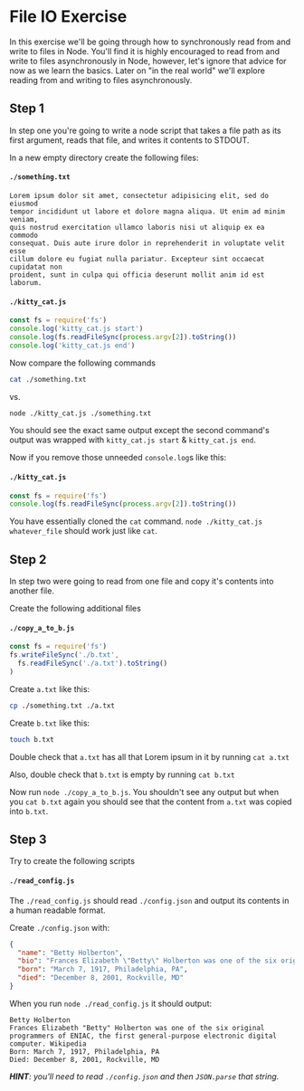 # File IO Exercise

In this exercise we'll be going through how to synchronously read from and write
to files in Node. You'll find it is highly encouraged to read from and write
to files asynchronously in Node, however, let's ignore that advice for now as we
learn the basics. Later on "in the real world" we'll explore reading from and
writing to files asynchronously.

## Step 1

In step one you're going to write a node script that takes a file path as its
first argument, reads that file, and writes it contents to STDOUT.

In a new empty directory create the following files:

#### `./something.txt`

```
Lorem ipsum dolor sit amet, consectetur adipisicing elit, sed do eiusmod
tempor incididunt ut labore et dolore magna aliqua. Ut enim ad minim veniam,
quis nostrud exercitation ullamco laboris nisi ut aliquip ex ea commodo
consequat. Duis aute irure dolor in reprehenderit in voluptate velit esse
cillum dolore eu fugiat nulla pariatur. Excepteur sint occaecat cupidatat non
proident, sunt in culpa qui officia deserunt mollit anim id est laborum.
```

#### `./kitty_cat.js`

```js
const fs = require('fs')
console.log('kitty_cat.js start')
console.log(fs.readFileSync(process.argv[2]).toString())
console.log('kitty_cat.js end')
```

Now
 compare the following commands

```sh
cat ./something.txt
```

vs.

```sh
node ./kitty_cat.js ./something.txt
```

You should see the exact same output except the second command's output was
wrapped with `kitty_cat.js start` & `kitty_cat.js end`.

Now if you remove those unneeded `console.log`s like this:

#### `./kitty_cat.js`

```js
const fs = require('fs')
console.log(fs.readFileSync(process.argv[2]).toString())
```

You have essentially cloned the `cat` command. `node ./kitty_cat.js whatever_file`
should work just like `cat`.

## Step 2

In step two were going to read from one file and copy it's contents into another
file.


Create the following additional files

#### `./copy_a_to_b.js`

```js
const fs = require('fs')
fs.writeFileSync('./b.txt',
  fs.readFileSync('./a.txt').toString()
)
```

Create `a.txt` like this:

```sh
cp ./something.txt ./a.txt
```

Create `b.txt` like this:

```sh
touch b.txt
```

Double check that `a.txt` has all that Lorem ipsum in it by running `cat a.txt`

Also, double check that `b.txt` is empty by running `cat b.txt`

Now run `node ./copy_a_to_b.js`. You shouldn't see any output but when you
`cat b.txt` again you should see that the content from `a.txt` was copied into
`b.txt`.


## Step 3

Try to create the following scripts


#### `./read_config.js`

The `./read_config.js` should read `./config.json` and output its contents in a
human readable format.

Create `./config.json` with:

```json
{
  "name": "Betty Holberton",
  "bio": "Frances Elizabeth \"Betty\" Holberton was one of the six original programmers of ENIAC, the first general-purpose electronic digital computer. Wikipedia",
  "born": "March 7, 1917, Philadelphia, PA",
  "died": "December 8, 2001, Rockville, MD"
}
```

When you run `node ./read_config.js` it should output:

```
Betty Holberton
Frances Elizabeth "Betty" Holberton was one of the six original programmers of ENIAC, the first general-purpose electronic digital computer. Wikipedia
Born: March 7, 1917, Philadelphia, PA
Died: December 8, 2001, Rockville, MD
```

___HINT__: you'll need to read `./config.json` and then `JSON.parse` that string._
